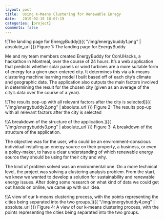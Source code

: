 ```yaml
---
layout: post
title:  Using K-Means Clustering for Renewable Enregy
date:   2019-02-15 18:07:19
categories: [project]
comments: false
---
```


![The landing page for EnergyBuddy]({{ "/img/energybuddy1.png" | absolute_url }})
Figure 1: The landing page for EnergyBuddy

Me and my team members created EnergyBuddy for ConUHacks, a hackathon in Montreal, over the course of 24 hours. It’s a web application that predicts whether solar panels or wind turbines are a more suitable form of energy for a given user-entered city. It determines this via a k-means clustering  machine learning model I built based off of each city’s climate and geographic data. The application also outputs the main factors involved in determining the result for the chosen city (given as an average of the city’s data over the course of a year).

![The results pop-up with all relevant factors after the city is selected]({{ "/img/energybuddy2.png" | absolute_url }})
Figure 2: The results pop-up with all relevant factors after the city is selected
 
![A breakdown of the structure of the application.]({{ "/img/energybuddy3.png" | absolute_url }})
Figure 3: A breakdown of the structure of the application.

The objective was for the user, who could be an environment-conscious individual installing an energy source on their property, a business, or even a policy-maker, to have a clear understanding of which renewable energy source they should be using for their city and why. 

The kind of problem solved was an environmental one. On a more technical level, the project was solving a clustering analysis problem. From the start, we knew we wanted to develop a solution for sustainability and renewable energy issues. After doing some research on what kind of data we could get out hands on online, we came up with our idea. 

![A view of our k-means clustering process, with the points 
representing the cities being separated into the two groups.]({{ "/img/energybuddy4.png" | absolute_url }})
Figure 4: A view of our k-means clustering process, with the points 
representing the cities being separated into the two groups. 
